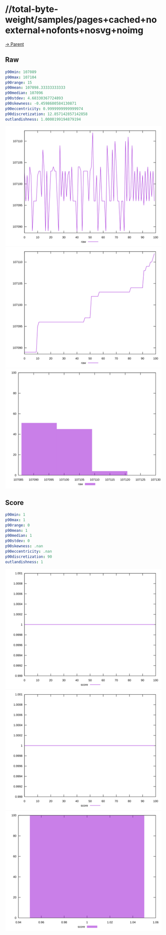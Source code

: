 
# //total-byte-weight/samples/pages+cached+noexternal+nofonts+nosvg+noimg

[→ Parent](../..)


## Raw


```yaml
p90min: 107089
p90max: 107104
p90range: 15
p90mean: 107098.33333333333
p90median: 107096
p90stdev: 4.68330367724893
p90skewness: -0.4598600584130871
p90eccentricity: 0.9999999999999974
p90discretization: 12.857142857142858
outlandishness: 1.0000199194879194

```

![PLOT: raw-values](./raw/values.svg)![PLOT: raw-sorted](./raw/sorted.svg)![PLOT: raw-histogram](./raw/histogram.svg)
## Score


```yaml
p90min: 1
p90max: 1
p90range: 0
p90mean: 1
p90median: 1
p90stdev: 0
p90skewness: .nan
p90eccentricity: .nan
p90discretization: 90
outlandishness: 1

```

![PLOT: score-values](./score/values.svg)![PLOT: score-sorted](./score/sorted.svg)![PLOT: score-histogram](./score/histogram.svg)